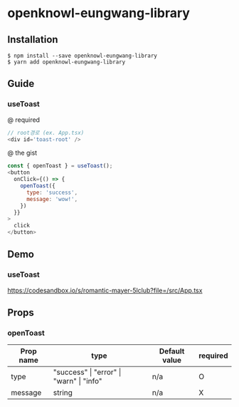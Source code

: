 # openknowl-eungwang-library

## Installation

```
$ npm install --save openknowl-eungwang-library
$ yarn add openknowl-eungwang-library
```

## Guide

### useToast

@ required

```javascript
// root경로 (ex. App.tsx)
<div id='toast-root' />
```

@ the gist

```javascript
const { openToast } = useToast();
<button
  onClick={() => {
    openToast({
      type: 'success',
      message: 'wow!',
    })
  }}
>
  click
</button>
```

## Demo

### useToast

https://codesandbox.io/s/romantic-mayer-5lclub?file=/src/App.tsx

## Props

### openToast

| Prop name | type                                     | Default value | required |
| --------- | ---------------------------------------- | ------------- | -------- |
| type      | "success" \| "error" \| "warn" \| "info" | n/a           | O        |
| message   | string                                   | n/a           | X        |
